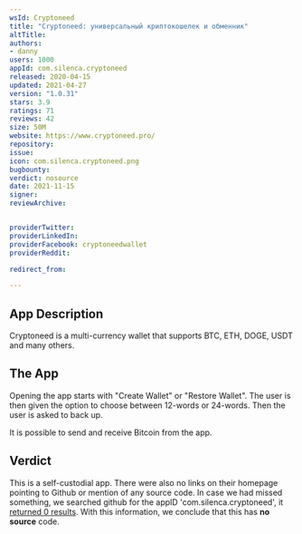 ```yaml
---
wsId: Cryptoneed
title: "Cryptoneed: универсальный криптокошелек и обменник"
altTitle: 
authors:
- danny
users: 1000
appId: com.silenca.cryptoneed
released: 2020-04-15
updated: 2021-04-27
version: "1.0.31"
stars: 3.9
ratings: 71
reviews: 42
size: 50M
website: https://www.cryptoneed.pro/
repository: 
issue: 
icon: com.silenca.cryptoneed.png
bugbounty: 
verdict: nosource
date: 2021-11-15
signer: 
reviewArchive:


providerTwitter: 
providerLinkedIn: 
providerFacebook: cryptoneedwallet
providerReddit: 

redirect_from:

---
```



## App Description

Cryptoneed is a multi-currency wallet that supports BTC, ETH, DOGE, USDT and many others.

## The App

Opening the app starts with "Create Wallet" or "Restore Wallet". The user is then given the option to choose between 12-words or 24-words. Then the user is asked to back up.

It is possible to send and receive Bitcoin from the app.

## Verdict

This is a self-custodial app. There were also no links on their homepage pointing to Github or mention of any source code. In case we had missed something, we searched github for the appID 'com.silenca.cryptoneed', it [returned 0 results](https://github.com/search?q=com.silenca.cryptoneed&type=code). With this information, we conclude that this has **no source** code.
